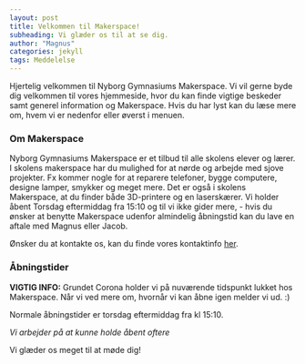 ```yaml
---
layout: post
title: Velkommen til Makerspace!
subheading: Vi glæder os til at se dig.
author: "Magnus"
categories: jekyll
tags: Meddelelse
---
```


Hjertelig velkommen til Nyborg Gymnasiums Makerspace. Vi vil gerne byde dig velkommen til vores hjemmeside, hvor du kan finde vigtige beskeder samt generel information og Makerspace.
Hvis du har lyst kan du læse mere om, hvem vi er nedenfor eller øverst i menuen.

### Om Makerspace

Nyborg Gymnasiums Makerspace er et tilbud til alle skolens elever og lærer. I skolens makerspace har du mulighed for at nørde og arbejde med sjove projekter. Fx kommer nogle for at reparere telefoner, bygge computere, designe lamper, smykker og meget mere. Det er også i skolens Makerspace, at du finder både 3D-printere og en laserskærer. Vi holder åbent Torsdag eftermiddag fra 15:10 og til vi ikke gider mere, - hvis du ønsker at benytte Makerspace udenfor almindelig åbningstid kan du lave en aftale med Magnus eller Jacob.

Ønsker du at kontakte os, kan du finde vores kontaktinfo [her](https://ngmakerspace.github.io/about.html).

### Åbningstider

**VIGTIG INFO:** Grundet Corona holder vi på nuværende tidspunkt lukket hos Makerspace. Når vi ved mere om, hvornår vi kan åbne igen melder vi ud. :)

Normale åbningstider er torsdag eftermiddag fra kl 15:10.

*Vi arbejder på at kunne holde åbent oftere*



Vi glæder os meget til at møde dig!
